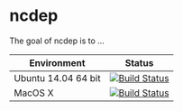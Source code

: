
<!-- README.md is generated from README.Rmd. Please edit that file -->
ncdep
=====

The goal of ncdep is to ...

| Environment         |                                                                                     Status                                                                                    |
|---------------------|:-----------------------------------------------------------------------------------------------------------------------------------------------------------------------------:|
| Ubuntu 14.04 64 bit | [![Build Status](http://badges.herokuapp.com/travis/hypertidy/tidync?branch=master&env=BUILD_NAME=trusty_oldrel&label=trusty_oldrel)](https://travis-ci.org/hypertidy/tidync) |
| MacOS X             |   [![Build Status](http://badges.herokuapp.com/travis/hypertidy/tidync?branch=master&env=BUILD_NAME=osx_release&label=osx_release)](https://travis-ci.org/hypertidy/tidync)   |
